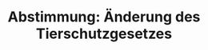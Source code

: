 ---
abstimmung:
  abstimmung: 6
  bundestagssitzung: 68
  datum: 29. November 2018
  legislaturperiode: 19
categories:
- Todo
data:
- title: Abstimmungsergebnis 20181129_6-data.pdf
  url: /res/2021-btw/abstimmungsergebnisse/20181129_6-data.pdf
- title: Abstimmungsergebnis 20181129_6_xls-data.xls
  url: /res/2021-btw/abstimmungsergebnisse/20181129_6_xls-data.xls
- title: Abstimmungsergebnis 20181129_6_xls-datacsv
  url: /res/2021-btw/abstimmungsergebnisse/csv/20181129_6_xls-datacsv
documents:
- local: /res/2021-btw/drucksachen/05522.pdf
  title: Drucksache 19/05522
  url: https://dip21.bundestag.de/dip21/btd/19/055/1905522.pdf
- local: /res/2021-btw/drucksachen/06000.pdf
  title: Drucksache 19/06000
  url: https://dip21.bundestag.de/dip21/btd/19/060/1906000.pdf
ergebnis:
  AfD:
    enthaltung: 9
    gesamt: 92
    ja: 65
    nein: 7
    nichtabgegeben: 11
    ungueltig: 0
  Bündnis 90/Die Grünen:
    enthaltung: 0
    gesamt: 67
    ja: 0
    nein: 62
    nichtabgegeben: 5
    ungueltig: 0
  Die Linke:
    enthaltung: 0
    gesamt: 69
    ja: 0
    nein: 59
    nichtabgegeben: 10
    ungueltig: 0
  FDP:
    enthaltung: 71
    gesamt: 80
    ja: 1
    nein: 2
    nichtabgegeben: 6
    ungueltig: 0
  cdu/csu:
    enthaltung: 3
    gesamt: 246
    ja: 224
    nein: 2
    nichtabgegeben: 17
    ungueltig: 0
  file: 20181129_6_xls-data.xls
  fraktionslos:
    enthaltung: 0
    gesamt: 3
    ja: 1
    nein: 1
    nichtabgegeben: 1
    ungueltig: 0
  spd:
    enthaltung: 4
    gesamt: 152
    ja: 130
    nein: 9
    nichtabgegeben: 9
    ungueltig: 0
layout: abstimmung
links:
- title: Link zu bundestag.de
  url: https://www.bundestag.de/parlament/plenum/abstimmung/abstimmung?id=569
preview: 'Deutscher Bundestag


  68. Sitzung des Deutschen Bundestages

  am Donnerstag, 29. November 2018


  Endgültiges Ergebnis der Namentlichen Abstimmung Nr. 6


  Gesetzentwurf der Fraktionen der CDU/CSU und SPD

  Entwurf eines Vierten Gesetzes zur Änderung des Tierschutzgesetzes

  - Drucksachen 19/5522, und 19/6000 -'
tags:
- Todo
title: 'Abstimmung: Änderung des Tierschutzgesetzes'
---
